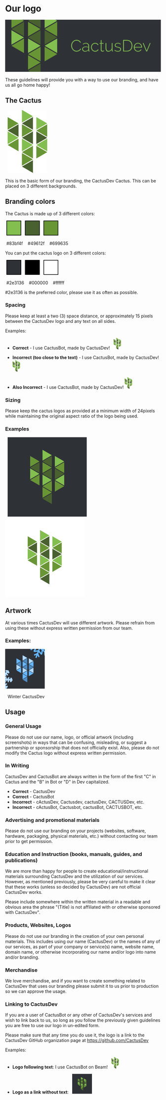 # Our logo
![Twitter header](cactus_twitter_header.png)

These guidelines will provide you with a way to use our branding, and have us all go home happy!

## The Cactus
&nbsp; <img src="cactus_transparent.png" width="128">

This is the basic form of our branding, the CactusDev Cactus. This can be placed on 3 different backgrounds.

## Branding colors

The Cactus is made up of 3 different colors:

&nbsp;<img src="colors/83bf4f.png" width="48">&nbsp;&nbsp; <img src="colors/49612f.png" width="48">&nbsp;&nbsp; <img src="colors/699635.png" width="48">

&nbsp;#83bf4f &nbsp;&nbsp; #49612f &nbsp;&nbsp; #699635

You can put the cactus logo on 3 different colors:

&nbsp;<img src="colors/2e3136.png" width="48">&nbsp;&nbsp; <img src="colors/000000.png" width="48">&nbsp;&nbsp; <img src="colors/ffffff.png" width="48">

&nbsp;#2e3136 &nbsp;&nbsp; #000000 &nbsp;&nbsp; #ffffff

\#2e3136 is the preferred color, please use it as often as possible.

### Spacing
Please keep at least a two (3) space distance, or approximately 15 pixels between the CactusDev logo and any text on all sides.

Examples:
* **Correct** - I use CactusBot, made by CactusDev! &nbsp; <img src="cactus_transparent.png" width="24">

* **Incorrect (too close to the text)** - I use CactusBot, made by CactusDev!<img src="cactus_transparent.png" width="24">

* **Also Incorrect** - I use CactusBot, made by CactusDev! <img src="cactus_transparent.png" width="24">

### Sizing
Please keep the cactus logos as provided at a minimum width of 24pixels while maintaining the original aspect ratio of the logo being used.

### Examples
&nbsp; <img src="cactus_square_grey.png" width="256"> &nbsp;&nbsp; <img src="cactus_square_white.png" width="256">

## Artwork
At various times CactusDev will use different artwork. Please refrain from using these without express written permission from our team.

### Examples:
<img src="cactus_winter.png" width="128">

&nbsp; Winter CactusDev

## Usage
### General Usage
Please do not use our name, logo, or official artwork (including screenshots) in ways that can be confusing, misleading, or suggest a partnership or sponsorship that does not officially exist. Also, please do not modify the Cactus logo without express written permission.

### In Writing
CactusDev and CactusBot are always written in the form of the first "C" in Cactus and the "B" in Bot or "D" in Dev capitalized.

* **Correct** - CactusDev
* **Correct** - CactusBot
* **Incorrect** - cActusDev, Cactusdev, cactusDev, CACTUSDev, etc.
* **Incorrect** - cActusBot, Cactusbot, cactusBot, CACTUSBOT, etc.

### Advertising and promotional materials
Please do not use our branding on your projects (websites, software, hardware, packaging, physical materials, etc.) without contacting our team prior to get permission.

### Education and Instruction (books, manuals, guides, and publications)
We are more than happy for people to create educational/instructional materials surrounding CactusDev and the utilization of our services. However, as mentioned previously, please be very careful to make it clear that these works (unless so decided by CactusDev) are not official CactusDev works.

Please include somewhere within the written material in a readable and obvious area the phrase "(Title) is not affiliated with or otherwise sponsored with CactusDev".

### Products, Websites, Logos
Please do not use our branding in the creation of your own personal materials. This includes using our name (CactusDev) or the names of any of our services, as part of your company or service(s) name, website name, domain name, or otherwise incorporating our name and/or logo into name and/or branding.

### Merchandise
We love merchandise, and if you want to create something related to CactusDev that uses our branding please submit it to us prior to production so we can approve the usage.

### Linking to CactusDev
If you are a user of CactusBot or any other of CactusDev's services and wish to link back to us, so long as you follow the previously given guidelines you are free to use our logo in un-edited form.

Please make sure that any time you do use it, the logo is a link to the CactusDev GitHub organization page at https://github.com/CactusDev

Examples:

* **Logo following text**: I use CactusBot on Beam! &nbsp; <a href="https://github.com/CactusDev"><img src="cactus_transparent.png" width="24"></a>

* **Logo as a link without text**: &nbsp; <a href="https://github.com/CactusDev/CactusAssets#linking-to-cactusdev"><img src="cactus_square_grey.png" width="64" alt="CactusDev" title="Check out CactusDev!"></a>
